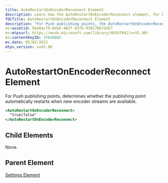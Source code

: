 ```yaml
---
title: AutoRestartOnEncoderReconnect Element
description: Learn how the AutoRestartOnEncoderReconnect element, for Push publishing points, determines whether the publishing point automatically restarts when new encoder streams are available.
TOCTitle: AutoRestartOnEncoderReconnect Element
description: "For Push publishing points, the AutoRestartOnEncoderReconnect element determines whether the publishing point automatically restarts when new encoder streams are available."
ms:assetid: 5be8acf9-8da5-402f-83fb-938176b74d57
ms:mtpsurl: https://msdn.microsoft.com/library/Hh547041(v=VS.90)
ms:contentKeyID: 37836882
ms.date: 05/02/2012
mtps_version: v=VS.90
---
```


# AutoRestartOnEncoderReconnect Element

For Push publishing points, determines whether the publishing point automatically restarts when new encoder streams are available.

```xml
<AutoRestartOnEncoderReconnect>
  "true|false"
</AutoRestartOnEncoderReconnect>
```

## Child Elements

None.

## Parent Element

[Settings Element](settings-element.md)
